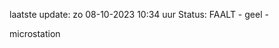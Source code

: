laatste update: 
zo 08-10-2023 10:34   uur 
Status: FAALT - geel - 
<div class="service Y">microstation</div>